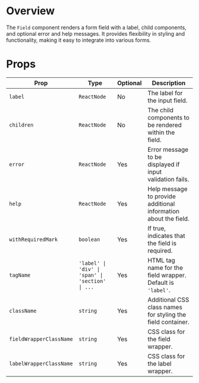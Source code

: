 # Overview

The `Field` component renders a form field with a label, child components, and optional error and help messages. It provides flexibility in styling and functionality, making it easy to integrate into various forms.

# Props

| Prop                    | Type                                             | Optional | Description                                                     |
| ----------------------- | ------------------------------------------------ | -------- | --------------------------------------------------------------- |
| `label`                 | `ReactNode`                                      | No       | The label for the input field.                                  |
| `children`              | `ReactNode`                                      | No       | The child components to be rendered within the field.           |
| `error`                 | `ReactNode`                                      | Yes      | Error message to be displayed if input validation fails.        |
| `help`                  | `ReactNode`                                      | Yes      | Help message to provide additional information about the field. |
| `withRequiredMark`      | `boolean`                                        | Yes      | If true, indicates that the field is required.                  |
| `tagName`               | `'label' \| 'div' \| 'span' \| 'section' \| ...` | Yes      | HTML tag name for the field wrapper. Default is `'label'`.      |
| `className`             | `string`                                         | Yes      | Additional CSS class names for styling the field container.     |
| `fieldWrapperClassName` | `string`                                         | Yes      | CSS class for the field wrapper.                                |
| `labelWrapperClassName` | `string`                                         | Yes      | CSS class for the label wrapper.                                |
